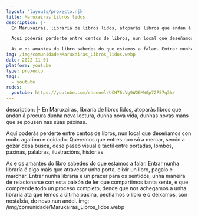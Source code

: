 ```yaml
---
layout: 'layouts/proxecto.njk'
title: Maruxairas Libros lidos
description: |-
  En Maruxairas, libraría de libros lidos, atoparás libros que andan á procura dunha nova lectura, dunha nova vida, dunhas novas mans que se pousen nas súas páxinas.

  Aquí poderás perderte entre centos de libros, nun local que deseñamos con moito agarimo e coidado. Queremos que entres non só a mercar, senón a gozar desa busca, dese paseo visual e táctil entre portadas, lombos, páxinas, palabras, ilustracións, historias.

  As e os amantes do libro sabedes do que estamos a falar. Entrar nunha libraría é algo máis que atravesar unha porta, elixir un libro, pagalo e marchar. Entrar nunha libraría é un pracer para os sentidos, unha maneira de relacionarse con esta paixón de ler que compartimos tanta xente, e que comprende todo un proceso completo, dende que nos achegamos a unha libraría ata que lemos a última páxina, pechamos o libro e o deixamos, con nostalxia, de novo nun andel.
img: /img/comunidade/Maruxairas_Libros_lidos.webp
date: 2022-11-01
platform: youtube
type: proxecto
tags:
  - youtube
redes:
  youtube: https://youtube.com/channel/UCH76cVg9WG6MW0p72P57q3A/
---
```

description: |-
  En Maruxairas, libraría de libros lidos, atoparás libros que andan á procura dunha nova lectura, dunha nova vida, dunhas novas mans que se pousen nas súas páxinas.

  Aquí poderás perderte entre centos de libros, nun local que deseñamos con moito agarimo e coidado. Queremos que entres non só a mercar, senón a gozar desa busca, dese paseo visual e táctil entre portadas, lombos, páxinas, palabras, ilustracións, historias.

  As e os amantes do libro sabedes do que estamos a falar. Entrar nunha libraría é algo máis que atravesar unha porta, elixir un libro, pagalo e marchar. Entrar nunha libraría é un pracer para os sentidos, unha maneira de relacionarse con esta paixón de ler que compartimos tanta xente, e que comprende todo un proceso completo, dende que nos achegamos a unha libraría ata que lemos a última páxina, pechamos o libro e o deixamos, con nostalxia, de novo nun andel.
img: /img/comunidade/Maruxairas_Libros_lidos.webp
